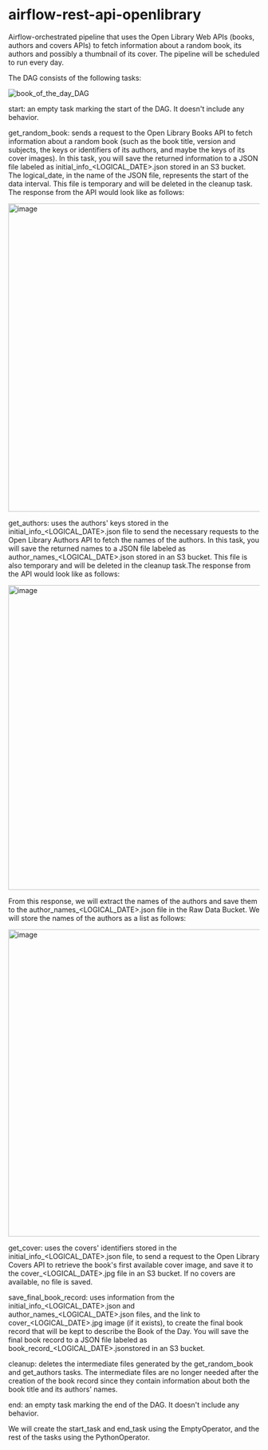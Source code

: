 # airflow-rest-api-openlibrary
 Airflow-orchestrated pipeline that uses the Open Library Web APIs (books, authors and covers APIs) to fetch information about a random book, its authors and possibly a thumbnail of its cover. The pipeline will be scheduled to run every day.

 The DAG consists of the following tasks:
 
![book_of_the_day_DAG](https://github.com/user-attachments/assets/18491be9-e453-4c25-962f-fee84712a94e)

start: an empty task marking the start of the DAG. It doesn't include any behavior.

get_random_book: sends a request to the Open Library Books API to fetch information about a random book (such as the book title, version and subjects, the keys or identifiers of its authors, and maybe the keys of its cover images). In this task, you will save the returned information to a JSON file labeled as initial_info_<LOGICAL_DATE>.json stored in an S3 bucket. The logical_date, in the name of the JSON file, represents the start of the data interval. This file is temporary and will be deleted in the cleanup task. The response from the API would look like as follows:

<img width="617" alt="image" src="https://github.com/user-attachments/assets/a84d5699-ef0c-4495-b4ed-b2d6460493cd">



get_authors: uses the authors' keys stored in the initial_info_<LOGICAL_DATE>.json file to send the necessary requests to the Open Library Authors API to fetch the names of the authors. In this task, you will save the returned names to a JSON file labeled as author_names_<LOGICAL_DATE>.json stored in an S3 bucket. This file is also temporary and will be deleted in the cleanup task.The response from the API would look like as follows:

<img width="610" alt="image" src="https://github.com/user-attachments/assets/f736bab7-9fdc-49d9-b53a-08af9a60772f">

From this response, we will extract the names of the authors and save them to the author_names_<LOGICAL_DATE>.json file in the Raw Data Bucket. We will store the names of the authors as a list as follows:

<img width="615" alt="image" src="https://github.com/user-attachments/assets/3ff6f3c5-c2a9-4ed5-a382-f1e5113566da">




get_cover: uses the covers' identifiers stored in the initial_info_<LOGICAL_DATE>.json file, to send a request to the Open Library Covers API to retrieve the book's first available cover image, and save it to the cover_<LOGICAL_DATE>.jpg file in an S3 bucket. If no covers are available, no file is saved.

save_final_book_record: uses information from the initial_info_<LOGICAL_DATE>.json and author_names_<LOGICAL_DATE>.json files, and the link to cover_<LOGICAL_DATE>.jpg image (if it exists), to create the final book record that will be kept to describe the Book of the Day. You will save the final book record to a JSON file labeled as book_record_<LOGICAL_DATE>.jsonstored in an S3 bucket.

cleanup: deletes the intermediate files generated by the get_random_book and get_authors tasks. The intermediate files are no longer needed after the creation of the book record since they contain information about both the book title and its authors' names.

end: an empty task marking the end of the DAG. It doesn't include any behavior.

We will create the start_task and end_task using the EmptyOperator, and the rest of the tasks using the PythonOperator.
